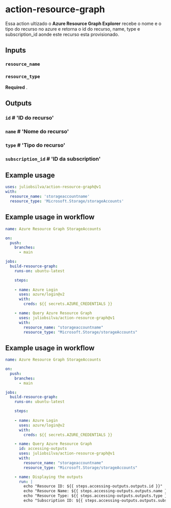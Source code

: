 # action-resource-graph

Essa action ultizado o **Azure Resource Graph Explorer** recebe o nome e o tipo do recurso no azure e retorna o id do recurso, name, type e subscription_id aonde este recurso esta provisionado.

## Inputs

### `resource_name`
### `resource_type`

**Required** .

## Outputs

### `id`               # 'ID do recurso'
### `name`             # 'Nome do recurso'
### `type`             # 'Tipo do recurso'
### `subscription_id`  # 'ID da subscription'

## Example usage

```yaml
uses: juliobsilva/action-resource-graph@v1
with:
  resource_name: 'storageaccountname'
  resource_type: 'Microsoft.Storage/storageAccounts'
```

## Example usage in workflow

```yaml
name: Azure Resource Graph StorageAccounts

on:
  push:
    branches:
      - main

jobs:
  build-resource-graph:
    runs-on: ubuntu-latest

    steps:
      
    - name: Azure Login
      uses: azure/login@v2
      with:
        creds: ${{ secrets.AZURE_CREDENTIALS }}

    - name: Query Azure Resource Graph
      uses: juliobsilva/action-resource-graph@v1
      with:
        resource_name: "storageaccountname"
        resource_type: "Microsoft.Storage/storageAccounts"
```

## Example usage in workflow

```yaml
name: Azure Resource Graph StorageAccounts

on:
  push:
    branches:
      - main

jobs:
  build-resource-graph:
    runs-on: ubuntu-latest

    steps:
      
    - name: Azure Login
      uses: azure/login@v2
      with:
        creds: ${{ secrets.AZURE_CREDENTIALS }}

    - name: Query Azure Resource Graph
      id: accessing-outputs
      uses: juliobsilva/action-resource-graph@v1
      with:
        resource_name: "storageaccountname"
        resource_type: "Microsoft.Storage/storageAccounts"

    - name: Displaying the outputs
      run: |
        echo "Resource ID: ${{ steps.accessing-outputs.outputs.id }}"
        echo "Resource Name: ${{ steps.accessing-outputs.outputs.name }}"
        echo "Resource Type: ${{ steps.accessing-outputs.outputs.type }}"
        echo "Subscription ID: ${{ steps.accessing-outputs.outputs.subscription_id }}"

```






